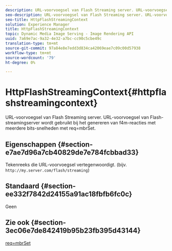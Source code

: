 ```yaml
---
description: URL-voorvoegsel van Flash Streaming server. URL-voorvoegsel van Flash-streamingserver wordt gebruikt bij het genereren van f4m-reacties met meerdere bits-snelheden met req=mbrSet.
seo-description: URL-voorvoegsel van Flash Streaming server. URL-voorvoegsel van Flash-streamingserver wordt gebruikt bij het genereren van f4m-reacties met meerdere bits-snelheden met req=mbrSet.
seo-title: HttpFlashStreamingContext
solution: Experience Manager
title: HttpFlashStreamingContext
topic: Dynamic Media Image Serving - Image Rendering API
uuid: 7a69e7ac-9a32-4e32-a7bc-cc90c5cbe49c
translation-type: tm+mt
source-git-commit: 97a84e8e7edd3d834ca42069eae7c09c00d57938
workflow-type: tm+mt
source-wordcount: '79'
ht-degree: 0%

---
```



# HttpFlashStreamingContext{#httpflashstreamingcontext}

URL-voorvoegsel van Flash Streaming server. URL-voorvoegsel van Flash-streamingserver wordt gebruikt bij het genereren van f4m-reacties met meerdere bits-snelheden met req=mbrSet.

## Eigenschappen {#section-e7ae7d96a7cb40829de7e784fcbbad33}

Tekenreeks die URL-voorvoegsel vertegenwoordigt. (bijv. `http://my.server.com/flash/streaming`)

## Standaard {#section-ee332f7842d24155a91ac18fbfb6fc0c}

Geen

## Zie ook {#section-3ec06e7de842419b95b23fb395d43144}

[req=mbrSet](../../../../../is-api/http-ref/image-serving-api-ref/c-http-protocol-reference/c-command-reference/r-req/r-mbrset.md#reference-603d75babde74508a878c27bd4cced73)
